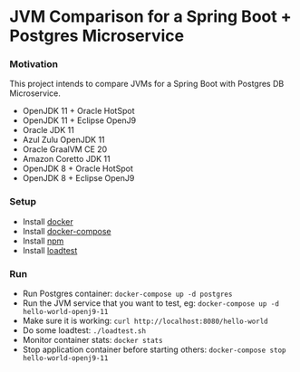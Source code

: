 # JVM Comparison for a Spring Boot + Postgres Microservice

### Motivation
This project intends to compare JVMs for a Spring Boot with Postgres DB Microservice.
- OpenJDK 11 + Oracle HotSpot
- OpenJDK 11 + Eclipse OpenJ9
- Oracle JDK 11
- Azul Zulu OpenJDK 11
- Oracle GraalVM CE 20
- Amazon Coretto JDK 11
- OpenJDK 8 + Oracle HotSpot
- OpenJDK 8 + Eclipse OpenJ9

### Setup
- Install [docker](https://www.docker.com/)
- Install [docker-compose](https://docs.docker.com/compose/install/)
- Install [npm](https://www.npmjs.com/)
- Install [loadtest](https://www.npmjs.com/package/loadtest)

### Run
- Run Postgres container: `docker-compose up -d postgres`
- Run the JVM service that you want to test, eg: `docker-compose up -d hello-world-openj9-11`
- Make sure it is working: `curl http://localhost:8080/hello-world`
- Do some loadtest: `./loadtest.sh`
- Monitor container stats: `docker stats`
- Stop application container before starting others: `docker-compose stop hello-world-openj9-11`


